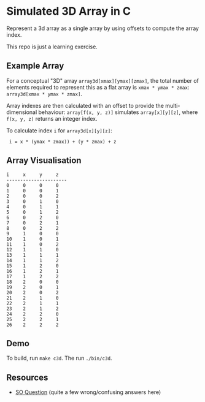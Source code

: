 Simulated 3D Array in C
=======================
Represent a 3d array as a single array by using offsets to compute the array index.

This repo is just a learning exercise.

## Example Array
For a conceptual "3D" array `array3d[xmax][ymax][zmax]`, the total number of elements required to represent this as a flat array is `xmax * ymax * zmax`: `array3d[xmax * ymax * zmax]`.

Array indexes are then calculated with an offset to provide the multi-dimensional behaviour: `array[f(x, y, z)]` simulates `array[x][y][z]`, where `f(x, y, z)` returns an integer index.

To calculate index `i` for `array3d[x][y][z]`:

` i = x * (ymax * zmax)) + (y * zmax) + z`

## Array Visualisation
```
i     x     y     z
----------------------
0     0     0     0
1     0     0     1
2     0     0     2
3     0     1     0
4     0     1     1
5     0     1     2
6     0     2     0
7     0     2     1
8     0     2     2
9     1     0     0
10    1     0     1
11    1     0     2
12    1     1     0
13    1     1     1
14    1     1     2
15    1     2     0
16    1     2     1
17    1     2     2
18    2     0     0
19    2     0     1
20    2     0     2
21    2     1     0
22    2     1     1
23    2     1     2
24    2     2     0
25    2     2     1
26    2     2     2
```
## Demo

To build, run `make c3d`. The run `./bin/c3d`.

## Resources
* [SO Question][1] (quite a few wrong/confusing answers here)

[1]: https://stackoverflow.com/questions/7367770/how-to-flatten-or-index-3d-array-in-1d-array
